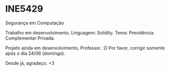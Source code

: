 # INE5429
Segurança em Computação

Trabalho em desenvolvimento. 
Linguagem: Solidity.
Tema: Previdência Complementar Privada.

Projeto ainda em desenvolvimento, Professor. :D
Por favor, corrigir somente após o dia 24/06 (domingo).

Desde já, agradeço. <3
